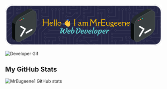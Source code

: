  <img src="https://raw.githubusercontent.com/MrEugeene1/MrEugeene1/master/github-header-image.png" alt="Banner that says MrEugeene1 - web developer">

![Developer Gif](https://media3.giphy.com/media/v1.Y2lkPTc5MGI3NjExaXlhdDV3YXF0dW4zeGF2OHlvYWQ1eHgzbndpcDdrOGw3cXRidGFwYyZlcD12MV9pbnRlcm5hbF9naWZfYnlfaWQmY3Q9Zw/QX6ruFElzFdeIfblrg/giphy.webp)


## My GitHub Stats
![MrEugeene1 GitHub stats](https://github-readme-stats.vercel.app/api?username=MrEugeene1&show_icons=true&theme=transparent)


